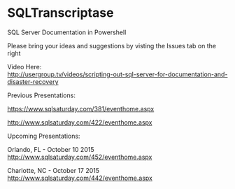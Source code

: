 # SQLTranscriptase 
SQL Server Documentation in Powershell



Please bring your ideas and suggestions by visting the Issues tab on the right

Video Here:<br>
http://usergroup.tv/videos/scripting-out-sql-server-for-documentation-and-disaster-recovery

Previous Presentations:

https://www.sqlsaturday.com/381/eventhome.aspx

http://www.sqlsaturday.com/422/eventhome.aspx

Upcoming Presentations:

Orlando, FL - October 10 2015<br>
http://www.sqlsaturday.com/452/eventhome.aspx

Charlotte, NC - October 17 2015<br>
http://www.sqlsaturday.com/442/eventhome.aspx


